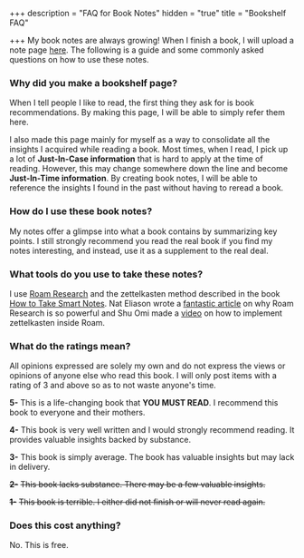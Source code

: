 +++
description = "FAQ for Book Notes"
hidden = "true"
title = "Bookshelf FAQ"

+++
My book notes are always growing! When I finish a book, I will upload a note page [here](https://andyjgao.com/bookshelf). The following is a guide and some commonly asked questions on how to use these notes.

### Why did you make a bookshelf page?

When I tell people I like to read, the first thing they ask for is book recommendations. By making this page, I will be able to simply refer them here.

I also made this page mainly for myself as a way to consolidate all the insights I acquired while reading a book. Most times, when I read, I pick up a lot of **Just-In-Case information** that is hard to apply at the time of reading. However, this may change somewhere down the line and become **Just-In-Time information**. By creating book notes, I will be able to reference the insights I found in the past without having to reread a book.

### How do I use these book notes?

My notes offer a glimpse into what a book contains by summarizing key points. I still strongly recommend you read the real book if you find my notes interesting, and instead, use it as a supplement to the real deal.

### What tools do you use to take these notes?

I use [Roam Research](https://roamresearch.com/) and the zettelkasten method described in the book [How to Take Smart Notes](/notes/how-to-take-smart-notes/). Nat Eliason wrote a [fantastic article](https://www.nateliason.com/blog/roam) on why Roam Research is so powerful and Shu Omi made a [video](https://www.youtube.com/watch?v=ljyo_WAJevQ) on how to implement zettelkasten inside Roam.

### What do the ratings mean?

All opinions expressed are solely my own and do not express the views or opinions of anyone else who read this book. I will only post items with a rating of 3 and above so as to not waste anyone's time.

**5-** This is a life-changing book that **YOU MUST READ**. I recommend this book to everyone and their mothers.

**4-** This book is very well written and I would strongly recommend reading. It provides valuable insights backed by substance.

**3-** This book is simply average. The book has valuable insights but may lack in delivery.

**~~2-~~** ~~This book lacks substance. There may be a few valuable insights.~~

**~~1-~~** ~~This book is terrible. I either did not finish or will never read again.~~

### Does this cost anything?

No. This is free.